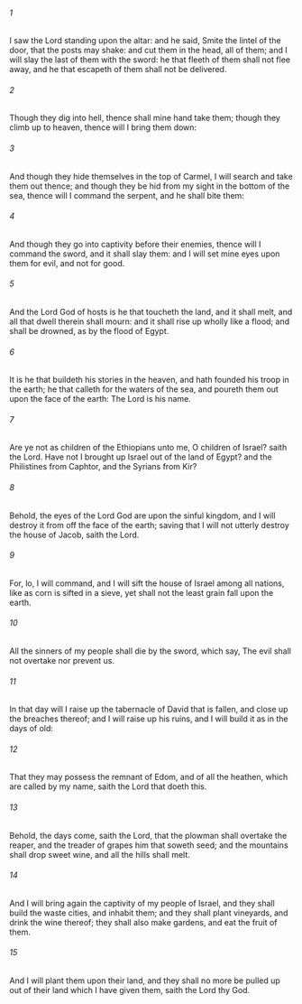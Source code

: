 ###### 1
I saw the Lord standing upon the altar: and he said, Smite the lintel of the door, that the posts may shake: and cut them in the head, all of them; and I will slay the last of them with the sword: he that fleeth of them shall not flee away, and he that escapeth of them shall not be delivered.

###### 2
Though they dig into hell, thence shall mine hand take them; though they climb up to heaven, thence will I bring them down:

###### 3
And though they hide themselves in the top of Carmel, I will search and take them out thence; and though they be hid from my sight in the bottom of the sea, thence will I command the serpent, and he shall bite them:

###### 4
And though they go into captivity before their enemies, thence will I command the sword, and it shall slay them: and I will set mine eyes upon them for evil, and not for good.

###### 5
And the Lord God of hosts is he that toucheth the land, and it shall melt, and all that dwell therein shall mourn: and it shall rise up wholly like a flood; and shall be drowned, as by the flood of Egypt.

###### 6
It is he that buildeth his stories in the heaven, and hath founded his troop in the earth; he that calleth for the waters of the sea, and poureth them out upon the face of the earth: The Lord is his name.

###### 7
Are ye not as children of the Ethiopians unto me, O children of Israel? saith the Lord. Have not I brought up Israel out of the land of Egypt? and the Philistines from Caphtor, and the Syrians from Kir?

###### 8
Behold, the eyes of the Lord God are upon the sinful kingdom, and I will destroy it from off the face of the earth; saving that I will not utterly destroy the house of Jacob, saith the Lord.

###### 9
For, lo, I will command, and I will sift the house of Israel among all nations, like as corn is sifted in a sieve, yet shall not the least grain fall upon the earth.

###### 10
All the sinners of my people shall die by the sword, which say, The evil shall not overtake nor prevent us.

###### 11
In that day will I raise up the tabernacle of David that is fallen, and close up the breaches thereof; and I will raise up his ruins, and I will build it as in the days of old:

###### 12
That they may possess the remnant of Edom, and of all the heathen, which are called by my name, saith the Lord that doeth this.

###### 13
Behold, the days come, saith the Lord, that the plowman shall overtake the reaper, and the treader of grapes him that soweth seed; and the mountains shall drop sweet wine, and all the hills shall melt.

###### 14
And I will bring again the captivity of my people of Israel, and they shall build the waste cities, and inhabit them; and they shall plant vineyards, and drink the wine thereof; they shall also make gardens, and eat the fruit of them.

###### 15
And I will plant them upon their land, and they shall no more be pulled up out of their land which I have given them, saith the Lord thy God.

